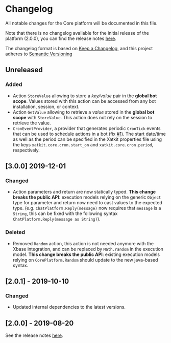 # Changelog

All notable changes for the Core platform will be documented in this file.

Note that there is no changelog available for the initial release of the platform (2.0.0), you can find the release notes [here](https://github.com/xatkit-bot-platform/xatkit-core-platform/releases).

The changelog format is based on [Keep a Changelog](https://keepachangelog.com/en/1.0.0/), and this project adheres to [Semantic Versioning](https://semver.org/v2.0.0.html)

## Unreleased

### Added

- Action `StoreValue` allowing to store a *key/value* pair in the **global bot scope**. Values stored with this action can be accessed from any bot installation, session, or context.
- Action `GetValue` allowing to retrieve a *value* stored in the **global bot scope** with `StoreValue`. This action does not rely on the session to retrieve the value.
- `CronEventProvider`, a provider that generates periodic `CronTick` events that can be used to schedule actions in a bot (fix [#1](https://github.com/xatkit-bot-platform/xatkit-core-platform/issues/1)). The start date/time as well as the period can be specified in the Xatkit properties file using the keys `xatkit.core.cron.start_on` and `xatkit.core.cron.period`, respectively.

## [3.0.0] 2019-12-01

### Changed
- Action parameters and return are now statically typed. **This change breaks the public API**: execution models relying on the generic `Object` type for parameter and return now need to cast values to the expected type. (e.g. `ChatPlatform.Reply(message)` now requires that `message` is a `String`, this can be fixed with the following syntax `ChatPlatform.Reply(message as String)`).  

### Deleted

- Removed `Random` action, this action is not needed anymore with the Xbase integration, and can be replaced by `Math.random` in the execution model. **This change breaks the public API**: existing execution models relying on `CorePlatform.Random` should update to the new java-based syntax.

## [2.0.1] - 2019-10-10

### Changed

- Updated internal dependencies to the latest versions.

## [2.0.0] - 2019-08-20 

See the release notes [here](https://github.com/xatkit-bot-platform/xatkit-core-platform/releases).
